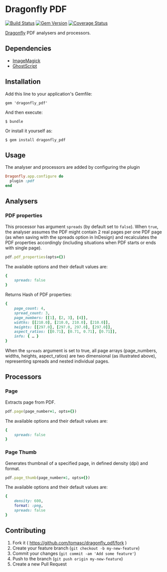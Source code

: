 # Dragonfly PDF

[![Build Status](https://travis-ci.org/tomasc/dragonfly_pdf.svg)](https://travis-ci.org/tomasc/dragonfly_pdf) [![Gem Version](https://badge.fury.io/rb/dragonfly_pdf.svg)](http://badge.fury.io/rb/dragonfly_pdf) [![Coverage Status](https://img.shields.io/coveralls/tomasc/dragonfly_pdf.svg)](https://coveralls.io/r/tomasc/dragonfly_pdf)

[Dragonfly](https://github.com/markevans/dragonfly) PDF analysers and processors.

## Dependencies

* [ImageMagick](http://www.imagemagick.org)
* [GhostScript](http://www.ghostscript.com)

## Installation

Add this line to your application's Gemfile:

    gem 'dragonfly_pdf'

And then execute:

    $ bundle

Or install it yourself as:

    $ gem install dragonfly_pdf

## Usage
The analyser and processors are added by configuring the plugin

```ruby
Dragonfly.app.configure do
  plugin :pdf
end
```

## Analysers

### PDF properties

This processor has argument `spreads` (by default set to `false`). When `true`, the analyser assumes the PDF might contain 2 real pages per one PDF page (as when saving with the spreads option in InDesign) and recalculates the PDF properties accordingly (including situations when PDF starts or ends with single page).

```ruby
pdf.pdf_properties(opts={})
```

The available options and their default values are:

```ruby
{
    spreads: false
}
```

Returns Hash of PDF properties:

```ruby
{
    page_count: 4,
    spread_count: 3,
    page_numbers: [[1], [2, 3], [4]],
    widths: [[210.0], [210.0, 210.0], [210.0]],
    heights: [[297.0], [297.0, 297.0], [297.0]],
    aspect_ratios: [[0.71], [0.71, 0.71], [0.71]], 
    info: { … }
}
```

When the `spreads` argument is set to true, all page arrays (page_numbers, widths, heights, aspect_ratios) are two dimensional (as illustrated above), representing spreads and nested individual pages.

## Processors

### Page

Extracts page from PDF.

```ruby
pdf.page(page_number=1, opts={})
```

The available options and their default values are:

```ruby
{
    spreads: false
}
```

### Page Thumb

Generates thumbnail of a specified page, in defined density (dpi) and format.

```ruby
pdf.page_thumb(page_number=1, opts={})
```

The available options and their default values are:

```ruby
{
    density: 600,
    format: :png,
    spreads: false
}
```

## Contributing

1. Fork it ( https://github.com/tomasc/dragonfly_pdf/fork )
2. Create your feature branch (`git checkout -b my-new-feature`)
3. Commit your changes (`git commit -am 'Add some feature'`)
4. Push to the branch (`git push origin my-new-feature`)
5. Create a new Pull Request